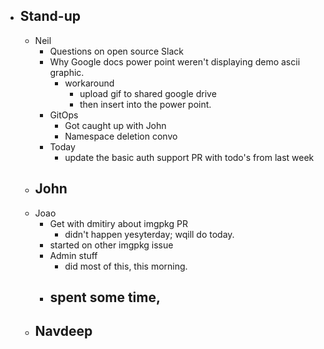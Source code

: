 - ## Stand-up
	- Neil
		- Questions on open source Slack
		- Why Google docs power point weren't displaying demo ascii graphic.
			- workaround
				- upload gif to shared google drive
				- then insert into the power point.
		- GitOps
			- Got caught up with John
			- Namespace deletion convo
		- Today
			- update the basic auth support PR with todo's from last week
	- John
		-
	- Joao
		- Get with dmitiry about imgpkg PR
			- didn't happen yesyterday; wqill do today.
		- started on other imgpkg issue
		- Admin stuff
			- did most of this, this morning.
		- spent some time,
			-
	- Navdeep
		-